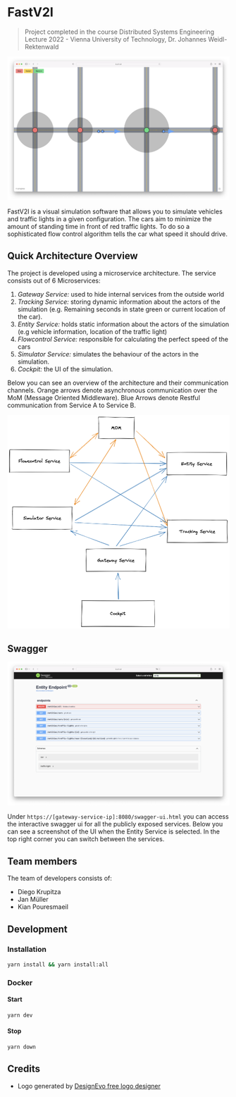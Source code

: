 # FastV2I

> Project completed in the course Distributed Systems Engineering Lecture 2022 - Vienna University of Technology, Dr.
> Johannes Weidl-Rektenwald

![Picture of a running simulation](docs/demo_simulation.png)

FastV2I is a visual simulation software that allows you to simulate vehicles and traffic lights in a given
configuration. The cars aim to minimize the amount of standing time in front of red traffic lights. To do so a
sophisticated flow control algorithm tells the car what speed it should drive.

## Quick Architecture Overview

The project is developed using a microservice architecture. The service consists out of 6 Microservices:

1. _Gateway Service:_ used to hide internal services from the outside world
2. _Tracking Service:_ storing dynamic information about the actors of the simulation (e.g. Remaining seconds in state
   green or current location of the car).
3. _Entity Service:_ holds static information about the actors of the simulation (e.g vehicle information, location of
   the traffic light)
4. _Flowcontrol Service:_ responsible for calculating the perfect speed of the cars
5. _Simulator Service:_ simulates the behaviour of the actors in the simulation.
6. _Cockpit:_ the UI of the simulation.

Below you can see an overview of the architecture and their communication channels. Orange arrows denote asynchronous
communication over the MoM (Message Oriented Middleware). Blue Arrows denote Restful communication from Service A to
Service B.

![FastV2I Architecture Communication Channels](docs/architektur_designdokument/figures/whole_system_communication.png)

## Swagger

![Swagger UI for Entity Service](docs/swagger_example.png)

Under `https://[gateway-service-ip]:8080/swagger-ui.html` you can access the interactive swagger ui for all the publicly
exposed services. Below you can see a screenshot of the UI when the Entity Service is selected. In the top right corner
you can switch between the services.

## Team members

The team of developers consists of:

* Diego Krupitza
* Jan Müller
* Kian Pouresmaeil

## Development

### Installation

```bash
yarn install && yarn install:all
```

### Docker

#### Start

```bash
yarn dev
````

#### Stop

```bash
yarn down
```

## Credits

- Logo generated by [DesignEvo free logo designer](https://www.designevo.com/)
